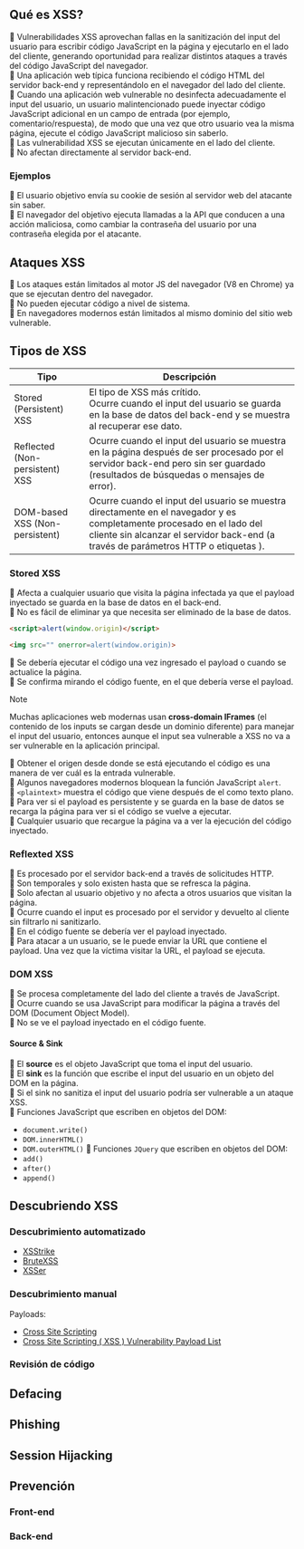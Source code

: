 ## Qué es XSS?
🔹 Vulnerabilidades XSS aprovechan fallas en la sanitización del input del usuario para escribir código JavaScript en la página y ejecutarlo en el lado del cliente, generando oportunidad para realizar distintos ataques a través del código JavaScript del navegador.<br />
🔹 Una aplicación web típica funciona recibiendo el código HTML del servidor back-end y representándolo en el navegador del lado del cliente.<br />
🔹 Cuando una aplicación web vulnerable no desinfecta adecuadamente el input del usuario, un usuario malintencionado puede inyectar código JavaScript adicional en un campo de entrada (por ejemplo, comentario/respuesta), de modo que una vez que otro usuario vea la misma página, ejecute el código JavaScript malicioso sin saberlo.<br />
🔹 Las vulnerabilidad XSS se ejecutan únicamente en el lado del cliente.<br />
🔹 No afectan directamente al servidor back-end.<br />
### Ejemplos
🔹 El usuario objetivo envía su cookie de sesión al servidor web del atacante sin saber.<br />
🔹 El navegador del objetivo ejecuta llamadas a la API que conducen a una acción maliciosa, como cambiar la contraseña del usuario por una contraseña elegida por el atacante.<br />
## Ataques XSS
🔹 Los ataques están limitados al motor JS del navegador (V8 en Chrome) ya que se ejecutan dentro del navegador.<br />
🔹 No pueden ejecutar código a nivel de sistema.<br />
🔹 En navegadores modernos están limitados al mismo dominio del sitio web vulnerable.<br />
## Tipos de XSS
| Tipo                           | Descripción                                                                                                                                                                                                     |
| ------------------------------ | --------------------------------------------------------------------------------------------------------------------------------------------------------------------------------------------------------------- |
| Stored (Persistent) XSS        | El tipo de XSS más crítido.<br>Ocurre cuando el input del usuario se guarda en la base de datos del back-end y se muestra al recuperar ese dato.                                                                |
| Reflected (Non-persistent) XSS | Ocurre cuando el input del usuario se muestra en la página después de ser procesado por el servidor back-end pero sin ser guardado (resultados de búsquedas o mensajes de error).                               |
| DOM-based XSS (Non-persistent) | Ocurre cuando el input del usuario se muestra directamente en el navegador y es completamente procesado en el lado del cliente sin alcanzar el servidor back-end (a través de parámetros HTTP o etiquetas <a>). |
### Stored XSS
🔹 Afecta a cualquier usuario que visita la página infectada ya que el payload inyectado se guarda en la base de datos en el back-end.<br />
🔹 No es fácil de eliminar ya que necesita ser eliminado de la base de datos.<br />

```html
<script>alert(window.origin)</script>
```

```html
<img src="" onerror=alert(window.origin)>
```

🔹 Se debería ejecutar el código una vez ingresado el payload o cuando se actualice la página.<br />
🔹 Se confirma mirando el código fuente, en el que debería verse el payload.<br />

> [!NOTE]
> Muchas aplicaciones web modernas usan **cross-domain IFrames** (el contenido de los inputs se cargan desde un dominio diferente) para manejar el input del usuario, entonces aunque el input sea vulnerable a XSS no va a ser vulnerable en la aplicación principal.

🔹 Obtener el origen desde donde se está ejecutando el código es una manera de ver cuál es la entrada vulnerable.<br />
🔹 Algunos navegadores modernos bloquean la función JavaScript `alert`.<br />
🔹 `<plaintext>` muestra el código que viene después de el como texto plano.<br />
🔹 Para ver si el payload es persistente y se guarda en la base de datos se recarga la página para ver si el código se vuelve a ejecutar.<br />
🔹 Cualquier usuario que recargue la página va a ver la ejecución del código inyectado.<br />
### Reflexted XSS
🔹 Es procesado por el servidor back-end a través de solicitudes HTTP.<br />
🔹 Son temporales y solo existen hasta que se refresca la página.<br />
🔹 Solo afectan al usuario objetivo y no afecta a otros usuarios que visitan la página.<br />
🔹 Ocurre cuando el input es procesado por el servidor y devuelto al cliente sin filtrarlo ni sanitizarlo.<br />
🔹 En el código fuente se debería ver el payload inyectado.<br />
🔹 Para atacar a un usuario, se le puede enviar la URL que contiene el payload. Una vez que la víctima visitar la URL, el payload se ejecuta.<br />
### DOM XSS
🔹 Se procesa completamente del lado del cliente a través de JavaScript.<br />
🔹 Ocurre cuando se usa JavaScript para modificar la página a través del DOM (Document Object Model).<br />
🔹 No se ve el payload inyectado en el código fuente.<br />
#### Source & Sink
🔹 El **source** es el objeto JavaScript que toma el input del usuario.<br />
🔹 El **sink** es la función que escribe el input del usuario en un objeto del DOM en la página.<br />
🔹 Si el sink no sanitiza el input del usuario podría ser vulnerable a un ataque XSS.<br />
🔹 Funciones JavaScript que escriben en objetos del DOM:
- `document.write()`
- `DOM.innerHTML()`
- `DOM.outerHTML()`
🔹 Funciones `JQuery` que escriben en objetos del DOM:<br />
- `add()`
- `after()`
- `append()`
## Descubriendo XSS
### Descubrimiento automatizado
- [XSStrike](https://github.com/s0md3v/XSStrike)
- [BruteXSS](https://github.com/rajeshmajumdar/BruteXSS)
- [XSSer](https://github.com/epsylon/xsser)
### Descubrimiento manual
Payloads:
- [Cross Site Scripting](https://github.com/swisskyrepo/PayloadsAllTheThings/blob/master/XSS%20Injection/README.md)
- [Cross Site Scripting ( XSS ) Vulnerability Payload List](https://github.com/payloadbox/xss-payload-list)

### Revisión de código
## Defacing
## Phishing
## Session Hijacking
## Prevención
### Front-end
### Back-end